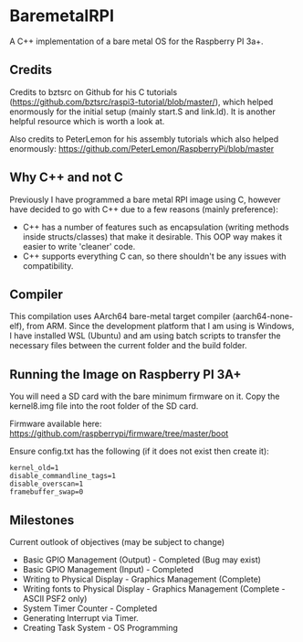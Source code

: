 # BaremetalRPI
A C++ implementation of a bare metal OS for the Raspberry PI 3a+.

## Credits
Credits to bztsrc on Github for his C tutorials
(https://github.com/bztsrc/raspi3-tutorial/blob/master/), which helped enormously for the
initial setup (mainly start.S and link.ld). It is another helpful resource which is worth
a look at.

Also credits to PeterLemon for his assembly tutorials which also helped enormously: https://github.com/PeterLemon/RaspberryPi/blob/master

## Why C++ and not C
Previously I have programmed a bare metal RPI image using C, however
have decided to go with C++ due to a few reasons (mainly preference):
* C++ has a number of features such as encapsulation (writing methods inside structs/classes) that make it desirable. This OOP way makes it easier to write 'cleaner' code.
* C++ supports everything C can, so there shouldn't be any issues with compatibility.

## Compiler
This compilation uses AArch64 bare-metal target compiler (aarch64-none-elf), from ARM.
Since the development platform that I am using is Windows, I have
installed WSL (Ubuntu) and am using batch scripts to transfer the
necessary files between the current folder and the build folder.

## Running the Image on Raspberry PI 3A+
You will need a SD card with the bare minimum firmware on it. Copy
the kernel8.img file into the root folder of the SD card.

Firmware available here: https://github.com/raspberrypi/firmware/tree/master/boot

Ensure config.txt has the following (if it does not exist then create it):
```
kernel_old=1
disable_commandline_tags=1
disable_overscan=1
framebuffer_swap=0
```

## Milestones
Current outlook of objectives (may be subject to change)
* Basic GPIO Management (Output) - Completed (Bug may exist)
* Basic GPIO Management (Input) - Completed
* Writing to Physical Display - Graphics Management (Complete)
* Writing fonts to Physical Display - Graphics Management (Complete - ASCII PSF2 only)
* System Timer Counter - Completed
* Generating Interrupt via Timer.
* Creating Task System - OS Programming

